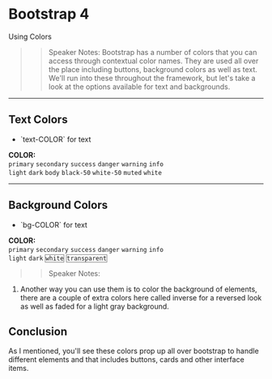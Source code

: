 <!-- .slide: data-state="title" -->
# Bootstrap 4
Using Colors


> > Speaker Notes:
Bootstrap has a number of colors that you can access through contextual color names. They are used all over the place including buttons, background colors as well as text. We'll run into these throughout the framework, but let's take a look at the options available for text and backgrounds.

---

<!-- .slide: data-state="hasicon" -->

## <i class="fa fa-square-o"></i> Text Colors

- <p contenteditable>`text-COLOR` for text</p>
<div class="sample">
	<b>COLOR:</b><br>
	<code class="btn text-primary">primary</code>
	<code class="btn text-secondary">secondary</code>
	<code class="btn text-success">success</code>
	<code class="btn text-danger">danger</code>
	<code class="btn text-warning">warning</code>
	<code class="btn text-info">info</code><br>
	<code class="btn text-light bg-secondary ">light</code>
	<code class="btn text-dark">dark</code>
	<code class="btn text-body">body</code>
	<code class="btn text-black-50">black-50</code>
	<code class="btn text-white-50 bg-secondary">white-50</code>
	<code class="btn text-muted">muted</code>
	<code class="btn text-white bg-secondary">white</code>
</div>

---

<!-- .slide: data-state="hasicon" -->

## <i class="fa fa-square-o"></i> Background Colors

- <p contenteditable>`bg-COLOR` for text</p>
<div class="sample">
	<b>COLOR:</b><br>
	<code class="btn bg-primary text-light">primary</code>
	<code class="btn bg-secondary text-light">secondary</code>
	<code class="btn bg-success text-light">success</code>
	<code class="btn bg-danger text-light">danger</code>
	<code class="btn bg-warning text-light">warning</code>
	<code class="btn bg-info text-light">info</code><br>
	<code class="btn bg-light text-secondary ">light</code>
	<code class="btn bg-dark text-light">dark</code>
	<code class="btn btn-outline-dark text-secondary" style=" border: 1px solid gray; background: transparent">white</code>
	<code class="btn btn-outline-dark text-secondary" style=" border: 1px solid gray; background: transparent">transparent</code>
</div>

> > Speaker Notes:
1. Another way you can use them is to color the background of elements, there are a couple of extra colors here called inverse for a reversed look as well as faded for a light gray background.

## Conclusion
As I mentioned, you'll see these colors prop up all over bootstrap to handle different elements and that includes buttons, cards and other interface items.
